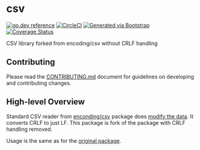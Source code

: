 # csv
[![go.dev reference](https://img.shields.io/badge/go.dev-reference-007d9c?logo=go&logoColor=white)](https://engdocs.outreach.cloud/github.com/getoutreach/csv)
[![CircleCI](https://circleci.com/gh/getoutreach/csv.svg?style=shield&circle-token=f28170e343fd8526a5d3e6cd427ebc93bbeb2803)](https://circleci.com/gh/getoutreach/csv)
[![Generated via Bootstrap](https://img.shields.io/badge/Outreach-Bootstrap-%235951ff)](https://github.com/getoutreach/bootstrap)
[![Coverage Status](https://coveralls.io/repos/github/getoutreach/csv/badge.svg?branch=main)](https://coveralls.io/github//getoutreach/csv?branch=main)
<!-- <<Stencil::Block(extraBadges)>> -->

<!-- <</Stencil::Block>> -->

CSV library forked from encoding/csv without CRLF handling

## Contributing

Please read the [CONTRIBUTING.md](CONTRIBUTING.md) document for guidelines on developing and contributing changes.

## High-level Overview

<!-- <<Stencil::Block(overview)>> -->

Standard CSV reader from [enconding/csv](https://pkg.go.dev/encoding/csv) package does [modify the data](https://github.com/golang/go/issues/22746).
It converts CRLF to just LF.
This package is fork of the package with CRLF handling removed.

Usage is the same as for the [original package](https://pkg.go.dev/encoding/csv).

<!-- <</Stencil::Block>> -->
